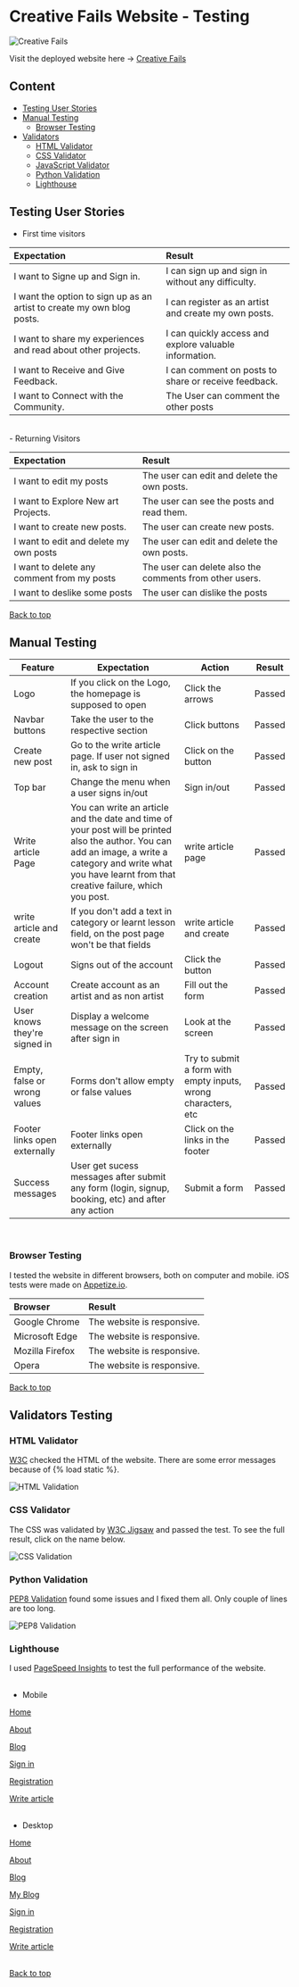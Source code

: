 # Creative Fails Website - Testing

![Creative Fails](documentation/images/Am-I-Resposive.png)

Visit the deployed website here → [Creative Fails](https://creativefails-b08c6c63e317.herokuapp.com/)

## Content

- [Testing User Stories](#testing-user-stories)
- [Manual Testing](#manual-testing)
  - [Browser Testing](#browser-testing)
- [Validators](#manual-testing)
  - [HTML Validator](#html-validator)
  - [CSS Validator](#css-validator)
  - [JavaScript Validator](#javascript-validator)
  - [Python Validation](#python-validation)
  - [Lighthouse](#lighthouse)

## Testing User Stories

- First time visitors

| Expectation                                              | Result                                                                                                                                        |
| :------------------------------------------------------- | :-------------------------------------------------------------------------------------------------------------------------------------------- |
I want to Signe up and Sign in. | I can sign up and sign in without any difficulty.
I want the option to sign up as an artist to create my own blog posts.                       | I can register as an artist and create my own posts.     
I want to share my experiences and read about other projects.                                    |  I can quickly access and explore valuable information. |
|I want to Receive and Give Feedback.                                        | I can comment on posts to share or receive feedback.   | I want responsiveness from my website.                   | 	I experience full responsiveness, ensuring a seamless experience on all  devices.              |
|I want to Connect with the Community.          | The User can comment the other posts 
<br>
- Returning Visitors

| Expectation                                          | Result                                                                                  |
| :--------------------------------------------------- | :-------------------------------------------------------------------------------------- |
| I want to edit my posts | The user can edit and delete the own posts.
| I want to Explore New art Projects.                | The user can see the posts and read them.              |
| I want to create new posts.                  | The user can create new posts.                     
I want to edit and delete my own posts | The user can edit and delete the own posts.
I want to delete any comment from my posts | The user can delete also the comments from other users. | 
I want to deslike some posts            | The user can dislike the posts  


[Back to top](#content)

## Manual Testing

| Feature                                                                     | Expectation                                                                   | Action                                                        | Result |
| --------------------------------------------------------------------------- | ----------------------------------------------------------------------------- | ------------------------------------------------------------- | ------ |
| Logo                                                                   | If you click on the Logo, the homepage is supposed to open     | Click the arrows                                              | Passed |
| Navbar buttons                                                              | Take the user to the respective section                                       | Click buttons                                                 | Passed |
| Create new post                                                           | Go to the write article page. If user not signed in, ask to sign in                 | Click on the button                                           | Passed |
| Top bar                                                                     | Change the menu when a user signs in/out                                      | Sign in/out                                                   | Passed |
| Write article Page                                                               | You can write an  article and the date and time of your post will be printed also the author. You can add an image, a write a category and write what you have learnt from that creative failure, which you post.                                                 |write article page                                         | Passed | 
| write article and create                        |If you don't add a text in category or learnt lesson field, on the post page won't be that fields  | write article and create |Passed
Logout                                                                      | Signs out of the account                                                      | Click the button                                              | Passed |
| Account creation                                                            | Create account as an artist and as non artist                                                               | Fill out the form                                             | Passed |
| User knows they're signed in                                                | Display a welcome message  on the screen after sign in                                 | Look at the screen                                            | Passed |
| Empty, false or wrong values                                                | Forms don't allow empty or false values                                       | Try to submit a form with empty inputs, wrong characters, etc | Passed |
| Footer links open externally                                                | Footer links open externally                                                  | Click on the links in the footer                              | Passed |
| Success messages                                                             | User get sucess messages after submit any form (login, signup, booking, etc) and after any action| Submit a form                                                 | Passed |


<br>

### Browser Testing

I tested the website in different browsers, both on computer and mobile. iOS tests were made on [Appetize.io](https://appetize.io/).

| Browser         | Result                     |
| :-------------- | :------------------------- |
| Google Chrome   | The website is responsive. |
| Microsoft Edge  | The website is responsive. |
| Mozilla Firefox | The website is responsive. |
| Opera           | The website is responsive. |

[Back to top](#content)

## Validators Testing

### HTML Validator

[W3C](https://validator.w3.org/) checked the HTML of the website. There are some error messages because of {% load static %}.

![HTML Validation](documentation/images/html_validator.png)

### CSS Validator

The CSS was validated by [W3C Jigsaw](https://jigsaw.w3.org/css-validator/) and passed the test. To see the full result, click on the name below.

![CSS Validation](documentation/images/css_validation.png)


### Python Validation

[PEP8 Validation](https://pep8ci.herokuapp.com/) found some issues and I fixed them all. Only couple of lines are too long.

![PEP8 Validation](documentation/images/Python-validator.png)


### Lighthouse

I used [PageSpeed Insights](https://pagespeed.web.dev/) to test the full performance of the website.<br><br>

- Mobile

[Home](documentation/images/home_m.png)<br>

[About](documentation/images/about_m.png)<br>

[Blog](documentation/images/posts_m.png)<br>

[Sign in](documentation/images/signin_m.png)<br>

[Registration](documentation/images/registration_m.png)<br>

[Write article](documentation/images/write_article_m.png)<br><br>

- Desktop

[Home](documentation/images/home_d.png)<br>

[About](documentation/images/about_d.png)<br>

[Blog ](documentation/images/blog_d.png)<br>

[My Blog ](documentation/images/my-post_d.png)<br>

[Sign in](documentation/images/signin_d.png)<br>

[Registration](documentation/images/registration_d.png)<br>

[Write article](documentation/images/write_article_d.png)<br><br>

[Back to top](#content)